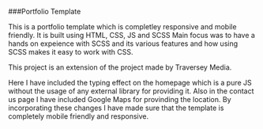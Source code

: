 ###Portfolio Template

This is a portfolio template which is completley responsive and mobile friendly. 
It is built using HTML, CSS, JS and SCSS
Main focus was to have a hands on expeience with SCSS and its various features and how using SCSS makes it easy to work with CSS.

This project is an extension of the project made by Traversey Media. 

Here I have included the typing effect on the homepage which is a pure JS without the usage of any external library for providing it.
Also in the contact us page I have included Google Maps for provinding the location.
By incorporating these changes I have made sure that the template is completely mobile friendly and responsive.
